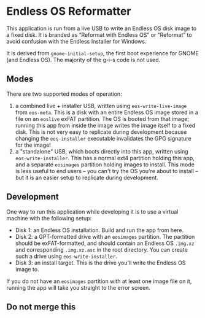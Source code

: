 Endless OS Reformatter
======================

This application is run from a live USB to write an Endless OS disk image to a
fixed disk. It is branded as “Reformat with Endless OS” or “Reformat” to avoid
confusion with the Endless Installer for Windows.

It is derived from `gnome-initial-setup`, the first boot experience for GNOME
(and Endless OS). The majority of the g-i-s code is not used.


Modes
-----

There are two supported modes of operation:

1. a combined live + installer USB, written using `eos-write-live-image` from
   `eos-meta`. This is a disk with an entire Endless OS image stored in a file
   on an `eoslive` exFAT partition. The OS is booted from that image; running
   this app from inside the image writes the image itself to a fixed disk. This
   is not very easy to replicate during development because changing the
   `eos-installer` executable invalidates the GPG signature for the image!
2. a "standalone" USB, which boots directly into this app, written using
   `eos-write-installer`. This has a normal ext4 partition holding this app,
   and a separate `eosimages` partition holding images to install. This mode is
   less useful to end users – you can't try the OS you're about to install –
   but it is an easier setup to replicate during development.


Development
-----------

One way to run this application while developing it is to use a virtual machine
with the following setup:

* Disk 1: an Endless OS installation. Build and run the app from here.
* Disk 2: a GPT-formatted drive with an `eosimages` partition. The partition
  should be exFAT-formatted, and should contain an Endless OS `.img.xz` and
  corresponding `.img.xz.asc` in the root directory. You can create such a
  drive using `eos-write-installer`.
* Disk 3: an install target. This is the drive you'll write the Endless OS image to.

If you do not have an `eosimages` partition with at least one image file on it,
running the app will take you straight to the error screen.

Do not merge this
-----------------
